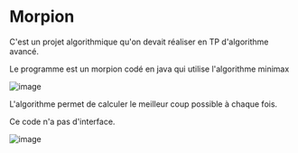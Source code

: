 # Morpion

C'est un projet algorithmique qu'on devait réaliser en TP d'algorithme avancé. 

Le programme est un morpion codé en java qui utilise l'algorithme minimax

![image](https://user-images.githubusercontent.com/71151090/158796231-776779b6-7001-4d01-bf89-80ade146fcd5.png)

L'algorithme permet de calculer le meilleur coup possible à chaque fois.

Ce code n'a pas d'interface.

![image](https://user-images.githubusercontent.com/71151090/158796834-95e903f2-fb1b-4883-b3ce-896220d96c84.png)
